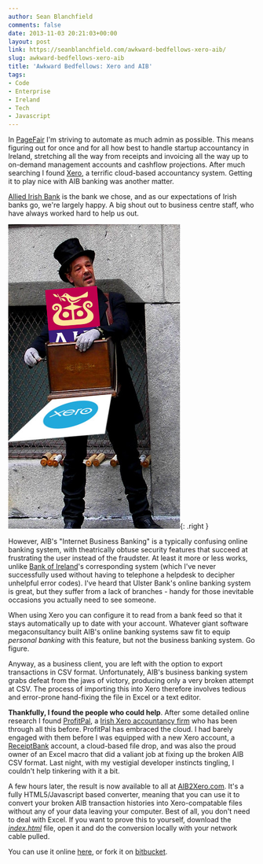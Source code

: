 ```yaml
---
author: Sean Blanchfield
comments: false
date: 2013-11-03 20:21:03+00:00
layout: post
link: https://seanblanchfield.com/awkward-bedfellows-xero-aib/
slug: awkward-bedfellows-xero-aib
title: 'Awkward Bedfellows: Xero and AIB'
tags:
- Code
- Enterprise
- Ireland
- Tech
- Javascript
---
```


In [PageFair](http://pagefair.com) I'm striving to automate as much admin as possible. This means figuring out for once and for all how best to handle startup accountancy in Ireland, stretching all the way from receipts and invoicing all the way up to on-demand management accounts and cashflow projections. After much searching I found [Xero](http://xero.com), a terrific cloud-based accountancy system. Getting it to play nice with AIB banking was another matter.

<!-- more -->

[Allied Irish Bank](http://aib.ie) is the bank we chose, and as our expectations of Irish banks go, we're largely happy. A big shout out to business centre staff, who have always worked hard to help us out.

![organgrinder](/images/2013/11/organgrinder.jpg){: .right }

However, AIB's "Internet Business Banking" is a typically confusing online banking system, with theatrically obtuse security features that succeed at frustrating the user instead of the fraudster. At least it more or less works, unlike [Bank of Ireland](http://boi.ie)'s corresponding system (which I've never successfully used without having to telephone a helpdesk to decipher unhelpful error codes). I've heard that Ulster Bank's online banking system is great, but they suffer from a lack of branches - handy for those inevitable occasions you actually need to see someone.

When using Xero you can configure it to read from a bank feed so that it stays automatically up to date with your account. Whatever giant software megaconsultancy built AIB's online banking systems saw fit to equip _personal banking_ with this feature, but not the business banking system. Go figure.

Anyway, as a business client, you are left with the option to export transactions in CSV format. Unfortunately, AIB's business banking system grabs defeat from the jaws of victory, producing only a very broken attempt at CSV. The process of importing this into Xero therefore involves tedious and error-prone hand-fixing the file in Excel or a text editor.

**Thankfully, I found the people who could help**. After some detailed online research I found [ProfitPal](http://www.profitpal.ie), a [Irish Xero accountancy firm](http://profitpal.ie) who has been through all this before. ProfitPal has embraced the cloud. I had barely engaged with them before I was equipped with a new Xero account, a [ReceiptBank](http://receipt-bank.com) account, a cloud-based file drop, and was also the proud owner of an Excel macro that did a valiant job at fixing up the broken AIB CSV format. Last night, with my vestigial developer instincts tingling, I couldn't help tinkering with it a bit.

A few hours later, the result is now available to all at [AIB2Xero.com](http://AIB2Xero.com). It's a fully HTML5/Javascript based converter, meaning that you can use it to convert your broken AIB transaction histories into Xero-compatable files without any of your data leaving your computer. Best of all, you don't need to deal with Excel. If you want to prove this to yourself, download the [_index.html_](https://bitbucket.org/seanblanchfield/aib2xero/src/2b7818c7f658c7b7bcad079bec1cc49ad70dc228/index.html?at=default) file, open it and do the conversion locally with your network cable pulled.

You can use it online [here](http://AIB2Xero.com), or fork it on [bitbucket](https://bitbucket.org/seanblanchfield/aib2xero).